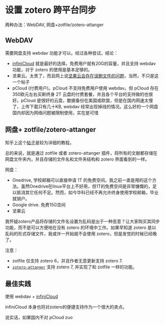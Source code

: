 # 设置 zotero 跨平台同步

两种办法：WebDAV, 网盘+zotfile/zotero-attanger

## WebDAV

需要网盘支持 webdav 功能才可以。经过各种尝试，结论：
* [infiniCloud](https://infini-cloud.net/en/) 就是最好的选择。免费用户就有20G的容量，并且支持 webdav 功能，对于 zotero 的使用是基本足够的。
* 坚果云。太贵了，而且网上说[坚果云会存在误删文件的问题](https://www.zhihu.com/question/443637707/answer/2063893553)，当然，不只是这一个帖子
* pCloud (付费用户)。pCloud 不支持免费用户使用 webdav。但 pCloud 存在 350欧元左右买断终身 2T 云盘的付费套餐，并且各个平台的支持做的也很好。pCloud 是很好的云盘，数据备份在美国或欧盟，但是在国内网速太慢了，上传下载只有几十KB, webdav 经常出现掉线的情况。这么好的一个网盘国内却因为网络问题被限制使用，实在是可惜


## 网盘+ zotfile/zotero-attanger

知乎上这个[帖子](https://zhuanlan.zhihu.com/p/31453719)是较为详细的教程。

总的来说，就是通过 zotfile 或者 zotero-attanger 插件，将所有的文献都存储在网盘文件夹内，并且存储的文件名和文件夹结构和 zotero 界面看到的一样。

网盘：
* Onedrive, 学校邮箱可以直接申请 1T 的免费空间。我之前一直是用的这个方法。虽然Onedrive在linux平台上不好用，但1T的免费空间是非常慷慨的，足以抵消其它任何不足。然而，如今华科已经不再允许终身使用学校邮箱，毕业就销户。
* Google drive. 免费15G空间
* 坚果云 

我怀疑zotero产品将存储的文件名设置为乱码是出于一种恶意？让大家购买其同步功能，而不是可以方便地在没有 zotero 的环境中工作。如果早知道 zotero 是以乱码的形式存储文件，我或许一开始就不会使用 zotero，但是发觉的时候已经晚了。

注意：
* zotfile 仅支持 zotero 6，并且作者无意更新支持 zotero 7.
* [`zotero-attanger`](https://github.com/MuiseDestiny/zotero-attanger) 支持 zotero 7, 并实现了和 zotfile 一样的功能。


## 最佳实践

使用 webdav + [infiniCloud](https://infini-cloud.net/en/)

infiniCloud 本身也将对zotero的便捷支持作为一个很大的卖点。

说实话，如果国内不对 pCloud zuo
<!--stackedit_data:
eyJoaXN0b3J5IjpbLTEwNzY0OTE5OTldfQ==
-->